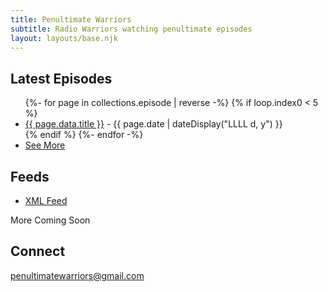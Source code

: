 ```yaml
---
title: Penultimate Warriors
subtitle: Radio Warriors watching penultimate episodes
layout: layouts/base.njk
---
```


## Latest Episodes

<ul class="listing">
{%- for page in collections.episode | reverse -%}
  {% if loop.index0 < 5 %}
  <li>
    <a href="{{ page.url }}">{{ page.data.title }}</a> -
    <time datetime="{{ page.date }}">{{ page.date | dateDisplay("LLLL d, y") }}</time>
  </li>
  {% endif %}
{%- endfor -%}
  <li>
    <a href="/episodes">See More</a>
  </li>
</ul>


## Feeds

- [XML Feed](http://cast.rocks/hosting/27557/feeds/IIJH4.xml)

More Coming Soon

## Connect

[penultimatewarriors@gmail.com](mailto:penultimatewarriors@gmail.com)

